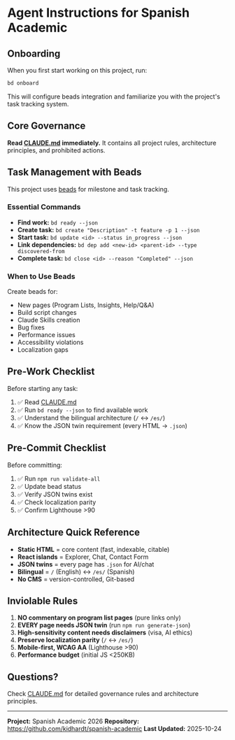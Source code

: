 # Agent Instructions for Spanish Academic

## Onboarding

When you first start working on this project, run:

```bash
bd onboard
```

This will configure beads integration and familiarize you with the project's task tracking system.

## Core Governance

**Read [CLAUDE.md](./CLAUDE.md) immediately.** It contains all project rules, architecture principles, and prohibited actions.

## Task Management with Beads

This project uses [beads](https://github.com/steveyegge/beads) for milestone and task tracking.

### Essential Commands

- **Find work:** `bd ready --json`
- **Create task:** `bd create "Description" -t feature -p 1 --json`
- **Start task:** `bd update <id> --status in_progress --json`
- **Link dependencies:** `bd dep add <new-id> <parent-id> --type discovered-from`
- **Complete task:** `bd close <id> --reason "Completed" --json`

### When to Use Beads

Create beads for:
- New pages (Program Lists, Insights, Help/Q&A)
- Build script changes
- Claude Skills creation
- Bug fixes
- Performance issues
- Accessibility violations
- Localization gaps

## Pre-Work Checklist

Before starting any task:

1. ✅ Read [CLAUDE.md](./CLAUDE.md)
2. ✅ Run `bd ready --json` to find available work
3. ✅ Understand the bilingual architecture (`/` ↔ `/es/`)
4. ✅ Know the JSON twin requirement (every HTML → `.json`)

## Pre-Commit Checklist

Before committing:

1. ✅ Run `npm run validate-all`
2. ✅ Update bead status
3. ✅ Verify JSON twins exist
4. ✅ Check localization parity
5. ✅ Confirm Lighthouse >90

## Architecture Quick Reference

- **Static HTML** = core content (fast, indexable, citable)
- **React islands** = Explorer, Chat, Contact Form
- **JSON twins** = every page has `.json` for AI/chat
- **Bilingual** = `/` (English) ↔ `/es/` (Spanish)
- **No CMS** = version-controlled, Git-based

## Inviolable Rules

1. **NO commentary on program list pages** (pure links only)
2. **EVERY page needs JSON twin** (run `npm run generate-json`)
3. **High-sensitivity content needs disclaimers** (visa, AI ethics)
4. **Preserve localization parity** (`/` ↔ `/es/`)
5. **Mobile-first, WCAG AA** (Lighthouse >90)
6. **Performance budget** (initial JS <250KB)

## Questions?

Check [CLAUDE.md](./CLAUDE.md) for detailed governance rules and architecture principles.

---

**Project:** Spanish Academic 2026
**Repository:** https://github.com/kidhardt/spanish-academic
**Last Updated:** 2025-10-24
